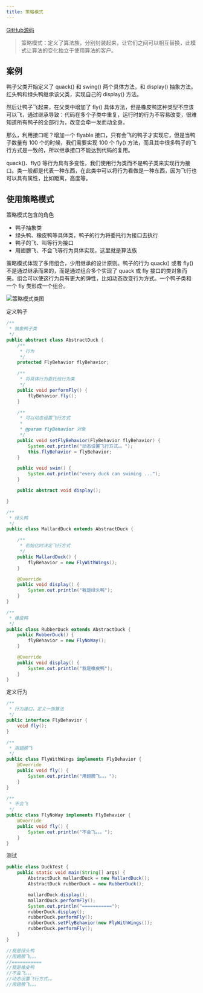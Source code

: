 ```yaml
---
title: 策略模式
---
```


[GitHub源码](https://github.com/wangchunfan/DesignPatterns)

>策略模式：定义了算法族，分别封装起来，让它们之间可以相互替换，此模式让算法的变化独立于使用算法的客户。

## 案例

鸭子父类开始定义了 quack() 和 swing() 两个具体方法，和 display() 抽象方法。红头鸭和绿头鸭继承该父类，实现自己的 display() 方法。

然后让鸭子飞起来，在父类中增加了 fly() 具体方法，但是橡皮鸭这种类型不应该可以飞，通过继承导致：代码在多个子类中重复，运行时的行为不容易改变，很难知道所有鸭子的全部行为，改变会牵一发而动全身。

那么，利用接口呢？增加一个 flyable 接口，只有会飞的鸭子才实现它，但是当鸭子数量有 100 个的时候，我们需要实现 100 个 fly() 方法，而且其中很多鸭子的飞行方式是一致的，所以继承接口不能达到代码的复用。

quack()、fly() 等行为具有多变性，我们使用行为类而不是鸭子类来实现行为接口。类一般都是代表一种东西，在此类中可以将行为看做是一种东西，因为飞行也可以具有属性，比如距离，高度等。


## 使用策略模式

策略模式包含的角色

- 鸭子抽象类
- 绿头鸭、橡皮鸭等具体类，鸭子的行为将委托行为接口去执行
- 鸭子的飞、叫等行为接口
- 用翅膀飞、不会飞等行为具体实现，这里就是算法族

策略模式体现了多用组合，少用继承的设计原则。鸭子的行为 quack() 或者 fly() 不是通过继承而来的，而是通过组合多个实现了 quack 或 fly 接口的类对象而来。组合可以使这行为具有更大的弹性，比如动态改变行为方式。一个鸭子类和 一个 fly 类形成一个组合。

![策略模式类图](https://note.youdao.com/yws/public/resource/fb63e88819e0de2bc8a59f7f002e0843/xmlnote/D0E392E88FBB4CA69CA6972787BEFFE8/12987)

定义鸭子

```java
/**
 * 抽象鸭子类
 */
public abstract class AbstractDuck {
    /**
     * 行为
     */
    protected FlyBehavior flyBehavior;

    /**
     * 将具体行为委托给行为类
     */
    public void performFly() {
        flyBehavior.fly();
    }

    /**
     * 可以动态设置飞行方式
     *
     * @param flyBehavior 对象
     */
    public void setFlyBehavior(FlyBehavior flyBehavior) {
        System.out.println("动态设置飞行方式。。");
        this.flyBehavior = flyBehavior;
    }

    public void swim() {
        System.out.println("every duck can swiming ...");
    }

    public abstract void display();

}


```

```java
/**
 * 绿头鸭
 */
public class MallardDuck extends AbstractDuck {

    /**
     * 初始化时决定飞行方式
     */
    public MallardDuck() {
        flyBehavior = new FlyWithWings();
    }

    @Override
    public void display() {
        System.out.println("我是绿头鸭");
    }
}
```

```java
/**
 * 橡皮鸭
 */
public class RubberDuck extends AbstractDuck {
    public RubberDuck() {
        flyBehavior = new FlyNoWay();
    }

    @Override
    public void display() {
        System.out.println("我是橡皮鸭");
    }
}
```

定义行为

```java
/**
 * 行为接口，定义一族算法
 */
public interface FlyBehavior {
    void fly();
}
```

```java
/**
 * 用翅膀飞
 */
public class FlyWithWings implements FlyBehavior {
    @Override
    public void fly() {
        System.out.println("用翅膀飞。。。");
    }
}
```

```java
/**
 * 不会飞
 */
public class FlyNoWay implements FlyBehavior {
    @Override
    public void fly() {
        System.out.println("不会飞。。。");
    }
}
```

测试

```java
public class DuckTest {
    public static void main(String[] args) {
        AbstractDuck mallardDuck = new MallardDuck();
        AbstractDuck rubberDuck = new RubberDuck();

        mallardDuck.display();
        mallardDuck.performFly();
        System.out.println("===========");
        rubberDuck.display();
        rubberDuck.performFly();
        rubberDuck.setFlyBehavior(new FlyWithWings());
        rubberDuck.performFly();
    }
}

//我是绿头鸭
//用翅膀飞。。。
//===========
//我是橡皮鸭
//不会飞。。。
//动态设置飞行方式。。
//用翅膀飞。。。

```